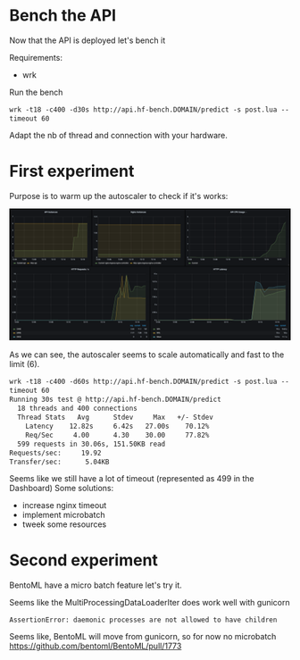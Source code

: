 # Bench the API

Now that the API is deployed let's bench it

Requirements:
 - wrk
 

Run the bench

```
wrk -t18 -c400 -d30s http://api.hf-bench.DOMAIN/predict -s post.lua --timeout 60
```

Adapt the nb of thread and connection with your hardware.

# First experiment

Purpose is to warm up the autoscaler to check if it's works:

![images/image1.png](images/image1.png)

As we can see, the autoscaler seems to scale automatically and fast to the limit (6).

```
wrk -t18 -c400 -d60s http://api.hf-bench.DOMAIN/predict -s post.lua --timeout 60
Running 30s test @ http://api.hf-bench.DOMAIN/predict
  18 threads and 400 connections
  Thread Stats   Avg      Stdev     Max   +/- Stdev
    Latency    12.82s     6.42s   27.00s    70.12%
    Req/Sec     4.00      4.30    30.00     77.82%
  599 requests in 30.06s, 151.50KB read
Requests/sec:     19.92
Transfer/sec:      5.04KB
```

Seems like we still have a lot of timeout (represented as 499 in the Dashboard)
Some solutions:
- increase nginx timeout
- implement microbatch
- tweek some resources

# Second experiment

BentoML have a micro batch feature let's try it.

Seems like the MultiProcessingDataLoaderIter does work well with gunicorn 
```
AssertionError: daemonic processes are not allowed to have children
```
Seems like, BentoML will move from gunicorn, so for now no microbatch
https://github.com/bentoml/BentoML/pull/1773






